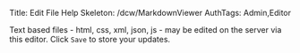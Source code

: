 Title: Edit File Help
Skeleton: /dcw/MarkdownViewer
AuthTags: Admin,Editor

Text based files - html, css, xml, json, js - may be edited on the server via this editor.  Click `Save` to store your updates.
